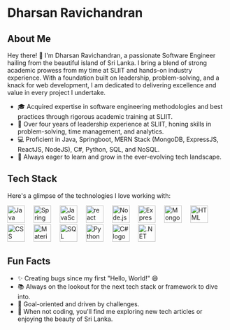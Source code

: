 # Dharsan Ravichandran

## About Me

Hey there! 👋 I'm Dharsan Ravichandran, a passionate Software Engineer hailing from the beautiful island of Sri Lanka. I bring a blend of strong academic prowess from my time at SLIIT and hands-on industry experience. With a foundation built on leadership, problem-solving, and a knack for web development, I am dedicated to delivering excellence and value in every project I undertake.

- 🎓 Acquired expertise in software engineering methodologies and best practices through rigorous academic training at SLIIT.
- 🌟 Over four years of leadership experience at SLIIT, honing skills in problem-solving, time management, and analytics.
- 💻 Proficient in Java, Springboot, MERN Stack (MongoDB, ExpressJS, ReactJS, NodeJS), C#, Python, SQL, and NoSQL.
- 🚀 Always eager to learn and grow in the ever-evolving tech landscape.

## Tech Stack

Here's a glimpse of the technologies I love working with:

<div align="left">
  <img src="https://cdn.jsdelivr.net/gh/devicons/devicon/icons/java/java-original.svg" height="40" alt="Java logo" /> 
  <img width="12" />
  <img src="https://cdn.jsdelivr.net/gh/devicons/devicon/icons/spring/spring-original.svg" height="40" alt="Spring Boot logo" /> 
  <img width="12" />
  <img src="https://cdn.jsdelivr.net/gh/devicons/devicon/icons/javascript/javascript-original.svg" height="40" alt="JavaScript logo" /> 
  <img width="12" />
  <img src="https://cdn.jsdelivr.net/gh/devicons/devicon/icons/react/react-original.svg" height="40" alt="react logo"  />
  <img width="12" />
  <img src="https://cdn.jsdelivr.net/gh/devicons/devicon/icons/nodejs/nodejs-original.svg" height="40" alt="Node.js logo" /> 
  <img width="12" />
  <img src="https://cdn.jsdelivr.net/gh/devicons/devicon/icons/express/express-original.svg" height="40" alt="Express.js logo" /> 
  <img width="12" />
  <img src="https://cdn.jsdelivr.net/gh/devicons/devicon/icons/mongodb/mongodb-original.svg" height="40" alt="MongoDB logo" />
  <img width="12" />
  <img src="https://cdn.jsdelivr.net/gh/devicons/devicon/icons/html5/html5-original.svg" height="40" alt="HTML logo" /> 
  <img width="12" />
  <img src="https://cdn.jsdelivr.net/gh/devicons/devicon/icons/css3/css3-original.svg" height="40" alt="CSS logo" /> 
  <img width="12" />
  <img src="https://cdn.jsdelivr.net/gh/devicons/devicon/icons/materialui/materialui-original.svg" height="40" alt="Material-UI logo" /> 
  <img width="12" />
  <img src="https://cdn.jsdelivr.net/gh/devicons/devicon/icons/mysql/mysql-original.svg" height="40" alt="SQL logo" /> 
  <img width="12" />
  <img src="https://cdn.jsdelivr.net/gh/devicons/devicon/icons/python/python-original.svg" height="40" alt="Python logo" /> 
  <img width="12" />
  <img src="https://cdn.jsdelivr.net/gh/devicons/devicon/icons/csharp/csharp-original.svg" height="40" alt="C# logo" /> 
  <img width="12" />
  <img src="https://cdn.jsdelivr.net/gh/devicons/devicon/icons/dotnetcore/dotnetcore-original.svg" height="40" alt=".NET logo" /> 
  <img width="12" />
  
</div>

## Fun Facts

- ✨ Creating bugs since my first "Hello, World!" 😄
- 📚 Always on the lookout for the next tech stack or framework to dive into.
- 🎯 Goal-oriented and driven by challenges.
- 🎲 When not coding, you'll find me exploring new tech articles or enjoying the beauty of Sri Lanka.
